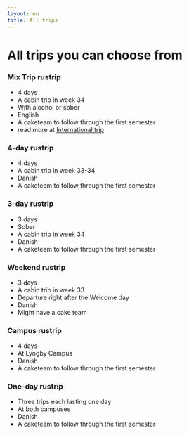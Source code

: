 ```yaml
---
layout: en
title: All trips
---
```


<h1>All trips you can choose from</h1>

<div class="box">
    <h3 class="SGh3">Mix Trip rustrip</h3>
    <ul class="df">
    <li>4 days</li>
    <li>A cabin trip in week 34</li>
    <li>With alcohol or sober</li>
    <li>English</li>
    <li>A caketeam to follow through the first semester</li>
    <li>read more at <a href="./internationale-ture.html"> <u> International trip </u> </a> </li>
    </ul>
</div>

<div class="box">
    <h3 class="SGh3">4-day rustrip</h3>
    <ul class="df">
    <li>4 days</li>
    <li>A cabin trip in week 33-34</li>
    <li>Danish</li>
    <li>A caketeam to follow through the first semester</li>
    </ul>
</div>

<div class="box">
    <h3 class="SGh3">3-day rustrip</h3>
    <ul class="df">
    <li>3 days</li>
    <li>Sober</li>
    <li>A cabin trip in week 34</li>
    <li>Danish</li>
    <li>A caketeam to follow through the first semester</li>
    </ul>
</div>

<div class="box">
    <h3 class="SGh3">Weekend rustrip</h3>
    <ul class="df">
    <li>3 days</li>
    <li>A cabin trip in week 33</li>
    <li>Departure right after the Welcome day</li>
    <li>Danish</li>
    <li>Might have a cake team</li>
    </ul>
</div>

<div class="box">
    <h3 class="SGh3">Campus rustrip</h3>
    <ul class="df">
    <li>4 days</li>
    <li>At Lyngby Campus</li>
    <li>Danish</li>
    <li>A caketeam to follow through the first semester</li>
    </ul>
</div>


<div class="box">
    <h3 class="SGh3">One-day rustrip</h3>
    <ul class="df">
    <li>Three trips each lasting one day</li>
    <li>At both campuses</li>
    <li>Danish</li>
    <li>A caketeam to follow through the first semester</li>
    </ul>
</div>








<!---
<div class="box">
    <h3 class="SGh3">4-day trip</h3>
    <ul class="df">
    <li>21 trips in total</li>
    <li>4 days</li>
    <li>Cabin Trip in the end of August</li>
    <li>Danish</li>
    <li>A caketeam to follow through the first semester</li>
    </ul>
</div>
    
<div class="box">
    <h3 class="SGh3">Mix Trip rustrip</h3>
    <ul class="df">
    <li>4 trips in total</li>
        <ul class="notdf">
            <li>3 with alcohol</li>
            <li>1 without</li>
        </ul>
    <li>4 days</li>
    <li>Cabin Trip in the end of August</li>
    <li>English</li>
    <li>A caketeam to follow through the first semester</li>
    </ul>
</div>

<div class="box">
    <h3 class="SGh3">Weekend rustrip</h3>
    <ul class="df">
    <li>3 trips in total</li>
        <ul class="notdf">
            <li>2 with alcohol</li>
            <li>1 without</li>
        </ul>
    <li>3 days</li>
    <li>Cabin Trip in the end of August</li>
    <li>Danish</li>
    <li>No caketeam</li>
    </ul>
</div>

<div class="box">
    <h3 class="SGh3">Campus rustrip</h3>
    <ul class="df">
    <li>2 trips in total</li>
    <li>4 days</li>
    <li>At campus</li>
    <li>Danish</li>
    <li>A caketeam to follow through the first semester</li>
    </ul>
</div>

<div class="box">
    <h3 class="SGh3">Oneday rustrip</h3>
    <ul class="df">
    <li>2 trips in total</li>
    <li>1 day</li>
    <li>At campus - Both Ballerup and Lyngby</li>
    <li>English</li>
    <li>A caketeam to follow through the first semester</li>
    </ul>
</div>

--->




